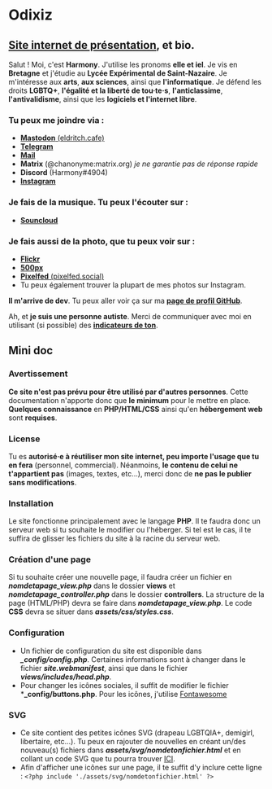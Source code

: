 # Odixiz
## [Site internet de présentation](https://harmony.inakaz.fr/), et bio.

Salut ! Moi, c'est **Harmony**. J'utilise les pronoms **elle et iel**. Je vis en **Bretagne** et j'étudie au **Lycée Expérimental de Saint-Nazaire**.
Je m'intéresse aux **arts**, **aux sciences**, ainsi que **l'informatique**.
Je défend les droits **LGBTQ+**, **l'égalité et la liberté de tou·te·s**, **l'anticlassime**, **l'antivalidisme**, ainsi que les **logiciels et l'internet libre**.

### Tu peux me joindre via : 

* [**Mastodon** (eldritch.cafe)](https://eldritch.cafe/@chasociale) 
* [**Telegram**](https://t.me/odixiz)
* [**Mail**](mailto:odixiz@42l.fr) 
* **Matrix** (@chanonyme:matrix.org) *je ne garantie pas de réponse rapide*
* **Discord** (Harmony#4904)
* [**Instagram**](https://instagram.com/chartiste.bzh)

### Je fais de la musique. Tu peux l'écouter sur : 

* [**Souncloud**](https://soundcloud.com/odixiz)

### Je fais aussi de la photo, que tu peux voir sur :

* [**Flickr**](https://www.flickr.com/people/194672187@N07/)
* [**500px**](https://500px.com/p/odixiz)
* [**Pixelfed** (pixelfed.social)](https://pixelfed.social/Odixiz)
* Tu peux également trouver la plupart de mes photos sur Instagram.

**Il m'arrive de dev**. Tu peux aller voir ça sur ma [**page de profil GitHub**](https://github.com/ODXZ).

Ah, et **je suis une personne autiste**. Merci de communiquer avec moi en utilisant (si possible) des [**indicateurs de ton**](https://toneindicators.carrd.co).

## Mini doc

### Avertissement

**Ce site n'est pas prévu pour être utilisé par d'autres personnes**. Cette documentation n'apporte donc que **le minimum** pour le mettre en place. **Quelques connaissance** en **PHP/HTML/CSS** ainsi qu'en **hébergement web** sont **requises**.

### License

Tu es **autorisé·e à réutiliser mon site internet, peu importe l'usage que tu en fera** (personnel, commercial). Néanmoins, **le contenu de celui ne t'appartient pas** (images, textes, etc...), merci donc de **ne pas le publier sans modifications**.

### Installation

Le site fonctionne principalement avec le langage **PHP**. Il te faudra donc un serveur web si tu souhaite le modifier ou l'héberger. 
Si tel est le cas, il te suffira de glisser les fichiers du site à la racine du serveur web.

### Création d'une page

Si tu souhaite créer une nouvelle page, il faudra créer un fichier en ***nomdetapage_view.php*** dans le dossier **views** et ***nomdetapage_controller.php*** dans le dossier **controllers**. La structure de la page (HTML/PHP) devra se faire dans ***nomdetapage_view.php***. Le code **CSS** devra se situer dans ***assets/css/styles.css***.

### Configuration 

* Un fichier de configuration du site est disponible dans ***_config/config.php***. Certaines informations sont à changer dans le fichier ***site.webmanifest***, ainsi que dans le fichier ***views/includes/head.php***.
* Pour changer les icônes sociales, il suffit de modifier le fichier ***_config/buttons.php**. Pour les icônes, j'utilise [Fontawesome](https://fontawesome.com)

### SVG

* Ce site contient des petites icônes SVG (drapeau LGBTQIA+, demigirl, libertaire, etc...). Tu peux en rajouter de nouvelles en créant un/des nouveau(s) fichiers dans ***assets/svg/nomdetonfichier.html*** et en collant un code SVG que tu pourra trouver [ICI](https://commons.wikimedia.org/wiki/Main_Page).
* Afin d'afficher une icônes sur une page, il te suffit d'y inclure cette ligne : ```<?php include './assets/svg/nomdetonfichier.html' ?>```
